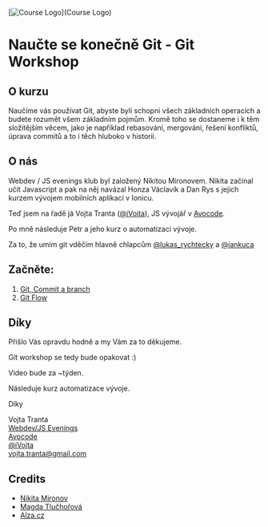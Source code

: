 [![Course Logo](https://scontent-frt3-1.xx.fbcdn.net/t31.0-8/p843x403/13925806_861297944014993_6462424771285799414_o.jpg)](Course Logo)
# Naučte se konečně Git - Git Workshop

## O kurzu
Naučíme vás používat Git, abyste byli schopni všech základních operacích a budete rozumět všem základním pojmům.
Kromě toho se dostaneme i k těm složitějším věcem, jako je například rebasování, mergování, řešení konfliktů, úprava commitů
a to i těch hluboko v historii.

## O nás
Webdev / JS evenings klub byl založený Nikitou Mironovem. Nikita začínal učit Javascript a pak na něj navázal Honza Václavík a Dan Rys s jejich
kurzem vývojem mobilních aplikací v Ionicu.

Teď jsem na řadě já Vojta Tranta ([@iVojta](https://twitter.com/ivojta)), JS vývojář v [Avocode](https://avocode.com/).

Po mně následuje Petr a jeho kurz o automatizaci vývoje.

Za to, že umím git vděčím hlavně chlapcům [@lukas_rychtecky](https://twitter.com/lukasrychtecky) a [@jankuca](https://twitter.com/jankuca)

## Začněte:
1. [Git, Commit a branch](./commit-branch.md)
2. [Git Flow](./git-flow.md)

## Díky
Přišlo Vás opravdu hodně a my Vám za to děkujeme.

Git workshop se tedy bude opakovat :)

Video bude za ~týden.

Následuje kurz automatizace vývoje.

Díky

Vojta Tranta<br />
[Webdev/JS Evenings](https://www.facebook.com/groups/webdevjs/?fref=ts)<br />
[Avocode](https://avocode.com/)<br />
[@iVojta](https://twitter.com/ivojta)<br />
[vojta.tranta@gmail.com](vojta.tranta@gmail.com)<br />

## Credits
- [Nikita Mironov](https://www.facebook.com/why7e?fref=hovercard)
- [Magda Tlučhořová](https://www.facebook.com/magdalena.tluchorova?fref=ts)
- [Alza.cz](https://www.alza.cz/)
